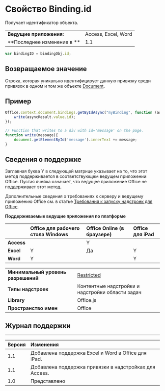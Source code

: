 
# Свойство Binding.id
Получает идентификатор объекта.

|||
|:-----|:-----|
|**Ведущие приложения:**|Access, Excel, Word|
|**Последнее изменение в **|1.1|

```js
var bindingID = bindingObj.id;
```


## Возвращаемое значение

Строка, которая уникально идентифицирует данную привязку среди привязок в одном и том же объекте [Document](../../reference/shared/document.md).


## Пример




```js
Office.context.document.bindings.getByIdAsync("myBinding", function (asyncResult) {
    write(asyncResult.value.id);
});

// Function that writes to a div with id='message' on the page.
function write(message){
    document.getElementById('message').innerText += message; 
}
```




## Сведения о поддержке


Заглавная буква Y в следующей матрице указывает на то, что этот метод поддерживается в соответствующем ведущем приложении Office. Пустая ячейка означает, что ведущее приложение Office не поддерживает этот метод.

Дополнительные сведения о требованиях к серверу и ведущему приложению Office см. в статье [Требования к запуску надстроек для Office](../../docs/overview/requirements-for-running-office-add-ins.md).


**Поддерживаемые ведущие приложения по платформе**


||**Office для рабочего стола Windows**|**Office Online (в браузере)**|**Office для iPad**|
|:-----|:-----|:-----|:-----|
|**Access**||Y||
|**Excel**|Y|Да|Y|
|**Word**|Y||Y|

|||
|:-----|:-----|
|**Минимальный уровень разрешений**|[Restricted](../../docs/develop/requesting-permissions-for-api-use-in-content-and-task-pane-add-ins.md)|
|**Типы надстроек**|Контентные надстройки и надстройки области задач|
|**Library**|Office.js|
|**Пространство имен**|Office|

## Журнал поддержки





****


|**Версия**|**Изменения**|
|:-----|:-----|
|1.1|Добавлена поддержка Excel и Word в Office для iPad.|
|1.1|Добавлена поддержка привязки в надстройках для Access.|
|1.0|Представлено|
